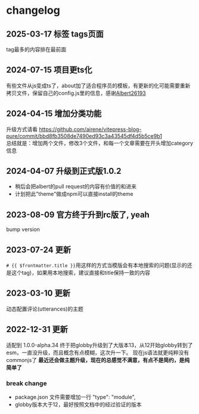 # changelog
## 2025-03-17 标签 tags页面
tag最多的内容排在最前面
## 2024-07-15 项目更ts化
有些文件从js变成ts了，about加了适合程序员的模板，有更新的化可能需要重新拷贝文件，保留自己的config.js里的信息，感谢[Albert26193](https://github.com/Albert26193)  
## 2024-04-15 增加分类功能
升级方式请看 https://github.com/airene/vitepress-blog-pure/commit/bbd8fb3508de7490ed93c3a43545df4d5b5ce9b1  
总结就是：增加两个文件，修改3个文件，和每一个文章需要在开头增加category信息
## 2024-04-07 升级到正式版1.0.2 
- 稍后会把albert的pull request的内容有价值的和进来
- 计划把此"theme"做成npm可以直接install的theme
## 2023-08-09 官方终于升到rc版了, yeah
bump version

## 2023-07-24 更新
`# {{ $frontmatter.title }}`用这样的方式当模版会有本地搜索的问题(显示的还是这个tag)，如果用本地搜索，建议直接和title保持一致的内容
## 2023-03-10 更新
动态配置评论(utterances)的主题
## 2022-12-31 更新
适配到 1.0.0-alpha.34
终于把globby升级到了大版本13，从12开始globby转到了esm，一直没升级，而且概念有点模糊，这次升一下。 现在js语法就更纯粹没有commonjs了
**最近还会做主题升级，现在的总感觉不满意，有点不是简约，是纯简单了**
### break change
- package.json 文件需要增加一行 "type": "module",
- globby版本大于12，最好按照文档中的经过验证的版本

